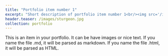 ```yaml
---
title: "Portfolio item number 1"
excerpt: "Short description of portfolio item number 1<br/><img src='/images/sturgeon.jpg>"
header.teaser: /images/sturgeon.jpg
collection: portfolio
---
```


This is an item in your portfolio. It can be have images or nice text. If you name the file .md, it will be parsed as markdown. If you name the file .html, it will be parsed as HTML. 
